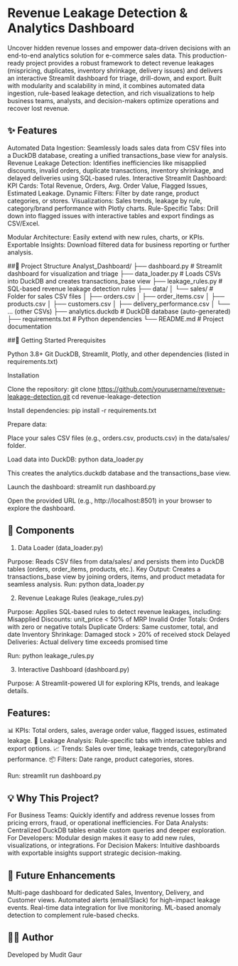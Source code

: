 # Revenue Leakage Detection & Analytics Dashboard
Uncover hidden revenue losses and empower data-driven decisions with an end-to-end analytics solution for e-commerce sales data.
This production-ready project provides a robust framework to detect revenue leakages (mispricing, duplicates, inventory shrinkage, delivery issues) and delivers an interactive Streamlit dashboard for triage, drill-down, and export. Built with modularity and scalability in mind, it combines automated data ingestion, rule-based leakage detection, and rich visualizations to help business teams, analysts, and decision-makers optimize operations and recover lost revenue.

## ✨ Features

Automated Data Ingestion: Seamlessly loads sales data from CSV files into a DuckDB database, creating a unified transactions_base view for analysis.
Revenue Leakage Detection: Identifies inefficiencies like misapplied discounts, invalid orders, duplicate transactions, inventory shrinkage, and delayed deliveries using SQL-based rules.
Interactive Streamlit Dashboard:
KPI Cards: Total Revenue, Orders, Avg. Order Value, Flagged Issues, Estimated Leakage.
Dynamic Filters: Filter by date range, product categories, or stores.
Visualizations: Sales trends, leakage by rule, category/brand performance with Plotly charts.
Rule-Specific Tabs: Drill down into flagged issues with interactive tables and export findings as CSV/Excel.


Modular Architecture: Easily extend with new rules, charts, or KPIs.
Exportable Insights: Download filtered data for business reporting or further analysis.


##📂 Project Structure
Analyst_Dashboard/
├── dashboard.py                    # Streamlit dashboard for visualization and triage
├── data_loader.py                 # Loads CSVs into DuckDB and creates transactions_base view
├── leakage_rules.py               # SQL-based revenue leakage detection rules
├── data/
│   └── sales/                     # Folder for sales CSV files
│       ├── orders.csv
│       ├── order_items.csv
│       ├── products.csv
│       ├── customers.csv
│       ├── delivery_performance.csv
│       └── ... (other CSVs)
├── analytics.duckdb               # DuckDB database (auto-generated)
├── requirements.txt               # Python dependencies
└── README.md                      # Project documentation


##🚀 Getting Started
Prerequisites

Python 3.8+
Git
DuckDB, Streamlit, Plotly, and other dependencies (listed in requirements.txt)

Installation

Clone the repository:
git clone https://github.com/yourusername/revenue-leakage-detection.git
cd revenue-leakage-detection


Install dependencies:
pip install -r requirements.txt


Prepare data:

Place your sales CSV files (e.g., orders.csv, products.csv) in the data/sales/ folder.


Load data into DuckDB:
python data_loader.py

This creates the analytics.duckdb database and the transactions_base view.

Launch the dashboard:
streamlit run dashboard.py

Open the provided URL (e.g., http://localhost:8501) in your browser to explore the dashboard.



## 🧩 Components
1. Data Loader (data_loader.py)

Purpose: Reads CSV files from data/sales/ and persists them into DuckDB tables (orders, order_items, products, etc.).
Key Output: Creates a transactions_base view by joining orders, items, and product metadata for seamless analysis.
Run: python data_loader.py

2. Revenue Leakage Rules (leakage_rules.py)

Purpose: Applies SQL-based rules to detect revenue leakages, including:
Misapplied Discounts: unit_price < 50% of MRP
Invalid Order Totals: Orders with zero or negative totals
Duplicate Orders: Same customer, total, and date
Inventory Shrinkage: Damaged stock > 20% of received stock
Delayed Deliveries: Actual delivery time exceeds promised time


Run: python leakage_rules.py

3. Interactive Dashboard (dashboard.py)

Purpose: A Streamlit-powered UI for exploring KPIs, trends, and leakage details.
## Features:
📊 KPIs: Total orders, sales, average order value, flagged issues, estimated leakage.
🚨 Leakage Analysis: Rule-specific tabs with interactive tables and export options.
📈 Trends: Sales over time, leakage trends, category/brand performance.
📦 Filters: Date range, product categories, stores.


Run: streamlit run dashboard.py


## 💡 Why This Project?

For Business Teams: Quickly identify and address revenue losses from pricing errors, fraud, or operational inefficiencies.
For Data Analysts: Centralized DuckDB tables enable custom queries and deeper exploration.
For Developers: Modular design makes it easy to add new rules, visualizations, or integrations.
For Decision Makers: Intuitive dashboards with exportable insights support strategic decision-making.


## 🔮 Future Enhancements

Multi-page dashboard for dedicated Sales, Inventory, Delivery, and Customer views.
Automated alerts (email/Slack) for high-impact leakage events.
Real-time data integration for live monitoring.
ML-based anomaly detection to complement rule-based checks.


## 👨‍💻 Author

Developed by Mudit Gaur
